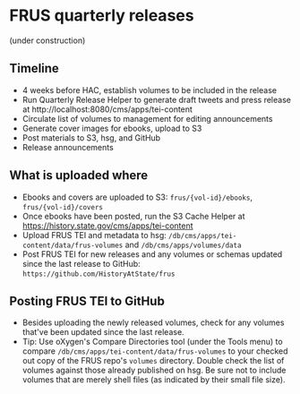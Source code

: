 # FRUS quarterly releases

(under construction)

## Timeline

- 4 weeks before HAC, establish volumes to be included in the release
- Run Quarterly Release Helper to generate draft tweets and press release at http://localhost:8080/cms/apps/tei-content
- Circulate list of volumes to management for editing announcements
- Generate cover images for ebooks, upload to S3
- Post materials to S3, hsg, and GitHub
- Release announcements

## What is uploaded where

- Ebooks and covers are uploaded to S3: `frus/{vol-id}/ebooks`, `frus/{vol-id}/covers`
- Once ebooks have been posted, run the S3 Cache Helper at https://history.state.gov/cms/apps/tei-content
- Upload FRUS TEI and metadata to hsg: `/db/cms/apps/tei-content/data/frus-volumes` and `/db/cms/apps/volumes/data`
- Post FRUS TEI for new releases and any volumes or schemas updated since the last release to GitHub: `https://github.com/HistoryAtState/frus`

## Posting FRUS TEI to GitHub

- Besides uploading the newly released volumes, check for any volumes that've been updated since the last release.
- Tip: Use oXygen's Compare Directories tool (under the Tools menu) to compare `/db/cms/apps/tei-content/data/frus-volumes` to your checked out copy of the FRUS repo's `volumes` directory. Double check the list of volumes against those already published on hsg. Be sure not to include volumes that are merely shell files (as indicated by their small file size).